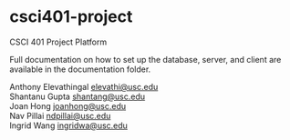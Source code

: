 # csci401-project
CSCI 401 Project Platform

Full documentation on how to set up the database, server, and client are available in the documentation folder.

Anthony Elevathingal elevathi@usc.edu  
Shantanu Gupta shantang@usc.edu  
Joan Hong joanhong@usc.edu  
Nav Pillai ndpillai@usc.edu  
Ingrid Wang ingridwa@usc.edu

